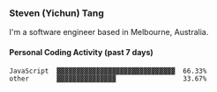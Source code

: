 ### Steven (Yichun) Tang

I'm a software engineer based in Melbourne, Australia.

#### Personal Coding Activity (past 7 days)
```
JavaScript  ▓▓▓▓▓▓▓▓▓▓▓▓▓▓▓▓▓▓▓▓▓▓▓▓▓▓▓▓▓▓  66.33%
other       ▓▓▓▓▓▓▓▓▓▓▓▓▓▓▓                 33.67%
```
